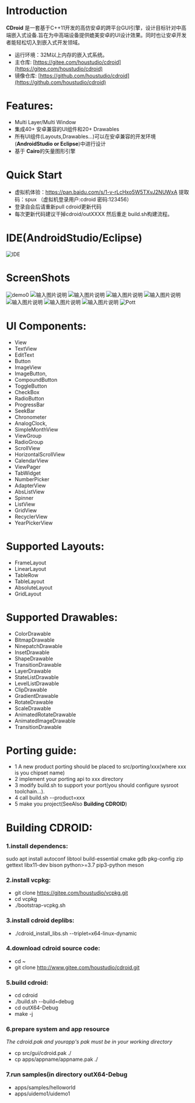 # **Introduction**
**CDroid** 是一套基于C++11开发的高仿安卓的跨平台GUI引擎，设计目标针对中高端嵌入式设备.旨在为中高端设备提供媲美安卓的UI设计效果。同时也让安卓开发者能轻松切入到嵌入式开发领域。
* 运行环境：32M以上内存的嵌入式系统。
* 主仓库: [https://gitee.com/houstudio/cdroid](https://gitee.com/houstudio/cdroid)
* 镜像仓库: [https://github.com/houstudio/cdroid](https://github.com/houstudio/cdroid)
# **Features:**
* Multi Layer/Multi Window 
* 集成40+ 安卓兼容的UI组件和20+ Drawables
* 所有UI组件(Layouts,Drawables...)可以在安卓兼容的开发环境(**AndroidStudio or Eclipse**)中进行设计 
* 基于 **Cairo**的矢量图形引擎
# **Quick Start**
* 虚拟机体验：https://pan.baidu.com/s/1-v-rLcHxo5W5TXvJ2NUWxA 提取码：spux （虚拟机登录用户:cdroid 密码:123456）
* 登录自会后请重新pull cdroid更新代码
* 每次更新代码建议干掉cdroid/outXXXX 然后重走 build.sh构建流程。
# **IDE(AndroidStudio/Eclipse)** 
![IDE](https://gitee.com/jiangcheng/cdroidX64/raw/master/apps/images/asd61236_ide.png)

# **ScreenShots**
![demo0](https://gitee.com/jiangcheng/cdroidX64/raw/master/apps/images/asd61236.gif)
![输入图片说明](https://foruda.gitee.com/images/1696897258873801535/181bd53c_8310459.png "coffee1.png")
![输入图片说明](https://foruda.gitee.com/images/1696897274979265997/cb22d7c6_8310459.png "coffee2.png")
![输入图片说明](https://foruda.gitee.com/images/1696897128191287720/7754542e_8310459.png "kdz10.png")
![输入图片说明](https://foruda.gitee.com/images/1696897669710472636/454e7f63_8310459.png "asd1.png")
![输入图片说明](https://foruda.gitee.com/images/1696897695571432137/8f6d2169_8310459.png "asd2.png")
![输入图片说明](https://foruda.gitee.com/images/1696897705672262478/c8736598_8310459.png "asd3.png")
![输入图片说明](https://foruda.gitee.com/images/1696897716776731960/47e420c7_8310459.png "asd4.png")
![Pott](https://gitee.com/houstudio/cdroid/raw/master/docs/images/screenshots/plot.png)

# **UI Components:**
   * View
   * TextView 
   * EditText
   * Button 
   * ImageView 
   * ImageButton,
   * CompoundButton 
   * ToggleButton 
   * CheckBox 
   * RadioButton
   * ProgressBar 
   * SeekBar 
   * Chronometer 
   * AnalogClock,
   * SimpleMonthView
   * ViewGroup 
   * RadioGroup 
   * ScrollView 
   * HorizontalScrollView 
   * CalendarView 
   * ViewPager 
   * TabWidget 
   * NumberPicker
   * AdapterView 
   * AbsListView 
   * Spinner 
   * ListView
   * GridView
   * RecyclerView
   * YearPickerView

# **Supported Layouts:**
   * FrameLayout 
   * LinearLayout 
   * TableRow 
   * TableLayout 
   * AbsoluteLayout 
   * GridLayout

# **Supported Drawables:**
   * ColorDrawable 
   * BitmapDrawable 
   * NinepatchDrawable
   * InsetDrawable 
   * ShapeDrawable
   * TransitionDrawable
   * LayerDrawable 
   * StateListDrawable 
   * LevelListDrawable
   * ClipDrawable
   * GradientDrawable 
   * RotateDrawable
   * ScaleDrawable 
   * AnimatedRotateDrawable
   * AnimatedImageDrawable 
   * TransitionDrawable

# **Porting guide:**

* 1 A new product porting should be placed to src/porting/xxx(where xxx is you chipset name)
* 2 implement your porting api to xxx directory
* 3 modify build.sh to support your port(you should configure sysroot toolchain...).
* 4 call build.sh --product=xxx
* 5 make you project(SeeAlso **Building CDROID**) 

# **Building CDROID:**
###  1.install dependencs:
 sudo apt install autoconf libtool build-essential cmake gdb pkg-config zip gettext libx11-dev bison python>=3.7 pip3-python meson
###  2.install vcpkg:
* git clone https://gitee.com/houstudio/vcpkg.git
* cd vcpkg
* ./bootstrap-vcpkg.sh
### 3.install cdroid deplibs:
* ./cdroid_install_libs.sh --triplet=x64-linux-dynamic<br>
### 4.download cdroid source code:
* cd ~
* git clone http://www.gitee.com/houstudio/cdroid.git<br>
### 5.build cdroid:
* cd cdroid
* ./build.sh --build=debug
* cd outX64-Debug
* make -j
### 6.prepare system and app resource
*The cdroid.pak and yourapp's pak must be in your working directory*
* cp src/gui/cdroid.pak ./
* cp apps/appname/appname.pak ./
### 7.run samples(in directory outX64-Debug
* apps/samples/helloworld
* apps/uidemo1/uidemo1

  
 


